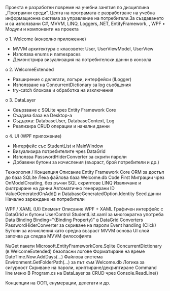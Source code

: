 Проекта е разработен повреме на учебни занятия по дизциплина „Програмни среди“. Целта на програмата е разработване на учебна информационна система  за управление на потребители.За създаването и са използвани C#, MVVM, LINQ, Loggers,.NET, EntityFramework, , WPF
•	Модули и компоненти на проекта

o	1. Welcome (конзолно приложение)
- MVVM архитектура с класовете: User, UserViewModel, UserView
- Използва enums и namespaces
- Демонстрира визуализация на потребителски данни в конзола

o	2. WelcomeExtended
- Разширение с делегати, логъри, интерфейси (ILogger)
- Използване на ConcurrentDictionary за log съобщения
- try-catch блокове и обработка на изключения

o	3. DataLayer
- Свързване с SQLite чрез Entity Framework Core
- Създава база на Desktop-а
- Съдържа: DatabaseUser, DatabaseContext, Log
- Реализира CRUD операции и начални данни

o	4. UI (WPF приложение)
- Интерфейс със StudentList и MainWindow
- Визуализира потребителите чрез DataGrid
- Използва PasswordHiderConverter за скрити пароли
- Добавени бутони за изчисления (възраст, брой потребители и др.)

Технология / Концепция	Описание
Entity Framework Core	ORM за достъп до база
SQLite	Лека файлова база Welcome.db
Code First	Миграции чрез OnModelCreating, без ръчни SQL скриптове
LINQ	Извличане и филтриране на данни
Автоматично генерирани ID	ValueGeneratedOnAdd() и DatabaseGeneratedOption.Identity
Seed данни	Начално зареждане на потребители

WPF / XAML (UI)
Елемент	Описание
WPF + XAML	Графичен интерфейс с DataGrid и бутони
UserControl	StudentList.xaml за многократна употреба
Data Binding	Binding="{Binding Property}" в DataGrid
Converters	PasswordHiderConverter за скриване на пароли
Event handling (Click)	Бутони за изчисления като средна възраст
MVVM основа	UI слой започва да следва MVVM философията

NuGet пакети	Microsoft.EntityFrameworkCore.Sqlite
ConcurrentDictionary	(в WelcomeExtended) безопасни логове
Форматиране на време	DateTime.Now.AddDays(...)
Файлова система	Environment.GetFolderPath(...) за път към Welcome.db
Логика за сигурност	Скриване на пароли, криптиране/декриптиране
Command line меню	В Program.cs на DataLayer за CRUD чрез Console.ReadLine()

Концепции на ООП, енумерации, делегати и др.
